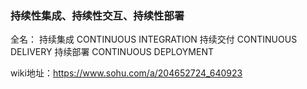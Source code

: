 ### 持续性集成、持续性交互、持续性部署

全名：
持续集成 CONTINUOUS INTEGRATION
持续交付 CONTINUOUS DELIVERY
持续部署 CONTINUOUS DEPLOYMENT

wiki地址：https://www.sohu.com/a/204652724_640923
